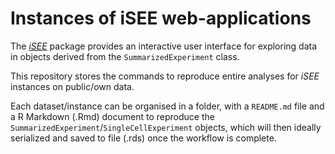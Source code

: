 # Instances of iSEE web-applications

The [_iSEE_](https://github.com/csoneson/iSEE) package provides an interactive user interface for exploring data in objects derived from the `SummarizedExperiment` class.

This repository stores the commands to reproduce entire analyses for _iSEE_ instances on public/own data.

Each dataset/instance can be organised in a folder, with a `README.md` file and a R Markdown (.Rmd) document to reproduce the `SummarizedExperiment`/`SingleCellExperiment` objects, which will then ideally serialized and saved to file (.rds) once the workflow is complete.
